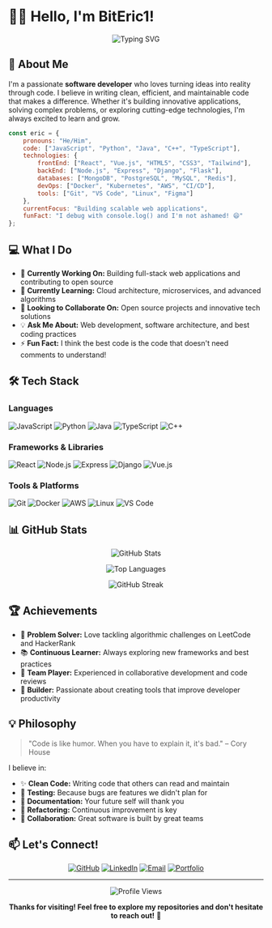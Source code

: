 # 👨‍💻 Hello, I'm BitEric1! 

<div align="center">
  
  ![Typing SVG](https://readme-typing-svg.herokuapp.com?font=Fira+Code&pause=1000&color=2E9EF7&center=true&vCenter=true&width=435&lines=Passionate+Software+Developer;Problem+Solver+%7C+Code+Enthusiast;Always+Learning+New+Technologies)
  
</div>

## 🚀 About Me

I'm a passionate **software developer** who loves turning ideas into reality through code. I believe in writing clean, efficient, and maintainable code that makes a difference. Whether it's building innovative applications, solving complex problems, or exploring cutting-edge technologies, I'm always excited to learn and grow.

```javascript
const eric = {
    pronouns: "He/Him",
    code: ["JavaScript", "Python", "Java", "C++", "TypeScript"],
    technologies: {
        frontEnd: ["React", "Vue.js", "HTML5", "CSS3", "Tailwind"],
        backEnd: ["Node.js", "Express", "Django", "Flask"],
        databases: ["MongoDB", "PostgreSQL", "MySQL", "Redis"],
        devOps: ["Docker", "Kubernetes", "AWS", "CI/CD"],
        tools: ["Git", "VS Code", "Linux", "Figma"]
    },
    currentFocus: "Building scalable web applications",
    funFact: "I debug with console.log() and I'm not ashamed! 😄"
};
```

## 💻 What I Do

- 🔭 **Currently Working On:** Building full-stack web applications and contributing to open source
- 🌱 **Currently Learning:** Cloud architecture, microservices, and advanced algorithms
- 👯 **Looking to Collaborate On:** Open source projects and innovative tech solutions
- 💡 **Ask Me About:** Web development, software architecture, and best coding practices
- ⚡ **Fun Fact:** I think the best code is the code that doesn't need comments to understand!

## 🛠️ Tech Stack

### Languages
![JavaScript](https://img.shields.io/badge/-JavaScript-F7DF1E?style=flat-square&logo=javascript&logoColor=black)
![Python](https://img.shields.io/badge/-Python-3776AB?style=flat-square&logo=python&logoColor=white)
![Java](https://img.shields.io/badge/-Java-007396?style=flat-square&logo=java&logoColor=white)
![TypeScript](https://img.shields.io/badge/-TypeScript-3178C6?style=flat-square&logo=typescript&logoColor=white)
![C++](https://img.shields.io/badge/-C++-00599C?style=flat-square&logo=c%2B%2B&logoColor=white)

### Frameworks & Libraries
![React](https://img.shields.io/badge/-React-61DAFB?style=flat-square&logo=react&logoColor=black)
![Node.js](https://img.shields.io/badge/-Node.js-339933?style=flat-square&logo=node.js&logoColor=white)
![Express](https://img.shields.io/badge/-Express-000000?style=flat-square&logo=express&logoColor=white)
![Django](https://img.shields.io/badge/-Django-092E20?style=flat-square&logo=django&logoColor=white)
![Vue.js](https://img.shields.io/badge/-Vue.js-4FC08D?style=flat-square&logo=vue.js&logoColor=white)

### Tools & Platforms
![Git](https://img.shields.io/badge/-Git-F05032?style=flat-square&logo=git&logoColor=white)
![Docker](https://img.shields.io/badge/-Docker-2496ED?style=flat-square&logo=docker&logoColor=white)
![AWS](https://img.shields.io/badge/-AWS-232F3E?style=flat-square&logo=amazon-aws&logoColor=white)
![Linux](https://img.shields.io/badge/-Linux-FCC624?style=flat-square&logo=linux&logoColor=black)
![VS Code](https://img.shields.io/badge/-VS%20Code-007ACC?style=flat-square&logo=visual-studio-code&logoColor=white)

## 📊 GitHub Stats

<div align="center">
  
  ![GitHub Stats](https://github-readme-stats.vercel.app/api?username=BitEric1&show_icons=true&theme=tokyonight&hide_border=true&count_private=true)
  
  ![Top Languages](https://github-readme-stats.vercel.app/api/top-langs/?username=BitEric1&layout=compact&theme=tokyonight&hide_border=true)
  
  ![GitHub Streak](https://github-readme-streak-stats.herokuapp.com/?user=BitEric1&theme=tokyonight&hide_border=true)

</div>

## 🏆 Achievements

- 🎯 **Problem Solver:** Love tackling algorithmic challenges on LeetCode and HackerRank
- 📚 **Continuous Learner:** Always exploring new frameworks and best practices
- 🤝 **Team Player:** Experienced in collaborative development and code reviews
- 🔧 **Builder:** Passionate about creating tools that improve developer productivity

## 💡 Philosophy

> "Code is like humor. When you have to explain it, it's bad." – Cory House

I believe in:
- ✨ **Clean Code:** Writing code that others can read and maintain
- 🧪 **Testing:** Because bugs are features we didn't plan for
- 📖 **Documentation:** Your future self will thank you
- 🔄 **Refactoring:** Continuous improvement is key
- 🤝 **Collaboration:** Great software is built by great teams

## 📫 Let's Connect!

<div align="center">
  
  [![GitHub](https://img.shields.io/badge/-GitHub-181717?style=for-the-badge&logo=github)](https://github.com/BitEric1)
  [![LinkedIn](https://img.shields.io/badge/-LinkedIn-0A66C2?style=for-the-badge&logo=linkedin)](https://linkedin.com/in/biteric1)
  [![Email](https://img.shields.io/badge/-Email-D14836?style=for-the-badge&logo=gmail&logoColor=white)](mailto:biteric1@example.com)
  [![Portfolio](https://img.shields.io/badge/-Portfolio-000000?style=for-the-badge&logo=safari&logoColor=white)](https://biteric1.dev)
  
</div>

---

<div align="center">
  
  ![Profile Views](https://komarev.com/ghpvc/?username=BitEric1&color=blueviolet&style=flat-square)
  
  **Thanks for visiting! Feel free to explore my repositories and don't hesitate to reach out!** 💬
  
</div>
